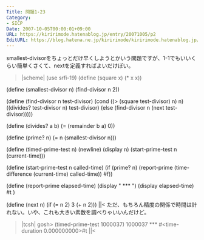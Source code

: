 ```yaml
---
Title: 問題1-23
Category:
- SICP
Date: 2007-10-05T00:00:01+09:00
URL: https://kiririmode.hatenablog.jp/entry/20071005/p2
EditURL: https://blog.hatena.ne.jp/kiririmode/kiririmode.hatenablog.jp/atom/entry/8454420450078216619
---
```


smallest-divisorをちょっとだけ早くしようとかいう問題ですが、1-1でもいいくらい簡単くさくて、nextを定義すればよいだけぽい。
>|scheme|
(use srfi-19)
(define (square x) (* x x))

(define (smallest-divisor n)
  (find-divisor n 2))

(define (find-divisor n test-divisor)
  (cond ((> (square test-divisor) n) n)
	((divides? test-divisor n) test-divisor)
	(else (find-divisor n (next test-divisor)))))

(define (divides? a b)
  (= (remainder b a) 0))

(define (prime? n)
  (= n (smallest-divisor n)))

(define (timed-prime-test n)
  (newline)
  (display n)
  (start-prime-test n (current-time)))

(define (start-prime-test n called-time)
  (if (prime? n)
      (report-prime (time-difference (current-time) called-time))
      #f))

(define (report-prime elapsed-time)
  (display " *** ")
  (display elapsed-time)
  #t
)

(define (next n)
  (if (= n 2) 3
      (+ n 2)))
||<
ただ、もちろん精度の関係で時間は計れない。いや、これも大きい素数を調べりゃいいんだけど。
>|tcsh|
gosh> (timed-prime-test 1000037)
1000037 *** #<time-duration 0.000000000>#t
||<
